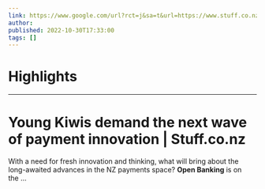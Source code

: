 ```yaml
---
link: https://www.google.com/url?rct=j&sa=t&url=https://www.stuff.co.nz/technology/digital-living/130135302/young-kiwis-demand-the-next-wave-of-payment-innovation&ct=ga&cd=CAIyHzVmNjkxZDEzNTU2NWU1MTc6Y29tLmJyOnB0OkJSOkw&usg=AOvVaw3TN8T2NVK5ZLMSE4nYzTVc
author:  
published: 2022-10-30T17:33:00
tags: []
---
```

# Highlights


---
# Young Kiwis demand the next wave of payment innovation | Stuff.co.nz
With a need for fresh innovation and thinking, what will bring about the long-awaited advances in the NZ payments space? **Open Banking** is on the ...